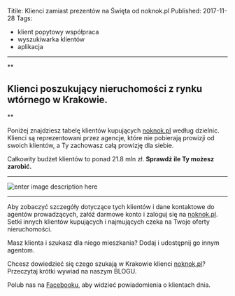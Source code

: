 ﻿Titile: Klienci zamiast prezentów na Święta od noknok.pl
Published: 2017-11-28
Tags:
- klient popytowy współpraca
- wyszukiwarka klientów
- aplikacja

---

**

Klienci poszukujący nieruchomości z rynku wtórnego w Krakowie.
--------------------------------------------------------------

**
   
Poniżej znajdziesz tabelę klientów kupujących [noknok.pl](https://noknok.pl/Home/?pk_campaign=blast&pk_kwd=20171127) według dzielnic.
Klienci są reprezentowani przez agencje, które nie pobierają prowizji od swoich klientów,  a Ty zachowasz całą prowizję dla siebie.

Całkowity budżet klientów to ponad 21.8 mln zł.
**Sprawdź ile Ty możesz zarobić.**


----------


![enter image description here](https://lh3.googleusercontent.com/-oA6X2dcDLN0/Wh0XEmIsbpI/AAAAAAAAAaM/xex0fhynERo7-Dl2B9B3C-0CDj1K0hjTgCLcBGAs/s700/tabela_Final_FINAL.jpg "tabela_Final_FINAL.jpg")


----------


Aby zobaczyć szczegóły dotyczące tych klientów i dane kontaktowe do agentów prowadzących, załóż darmowe konto i zaloguj się na [noknok.pl](https://noknok.pl/Home/?pk_campaign=blast&pk_kwd=20171127).
Setki innych klientów kupujących i najmujących czeka na Twoje oferty nieruchomości. 

Masz klienta i szukasz dla niego mieszkania? Dodaj i udostępnij go innym agentom. 

Chcesz dowiedzieć się czego szukają w Krakowie klienci [noknok.pl](https://noknok.pl/Home/?pk_campaign=blast&pk_kwd=20171127)? 
Przeczytaj krótki wywiad na naszym BLOGU.

Polub nas na [Facebooku](https://www.facebook.com/noknok.pl.mls/), aby widzieć powiadomienia o klientach dnia.
